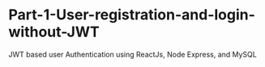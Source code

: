 # Part-1-User-registration-and-login-without-JWT
JWT based user Authentication using ReactJs, Node Express, and MySQL
